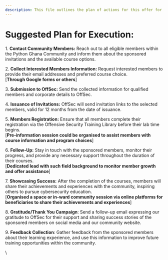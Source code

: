 ```yaml
---
description: This file outlines the plan of actions for this offer for the community
---
```


# Suggested Plan for Execution:

1\. **Contact Community Members:** Reach out to all eligible members within the Python Ghana Community and inform them about the sponsored invitations and the available course options.

2\. **Collect Interested Members Information:** Request interested members to provide their email addresses and preferred course choice.\
\[**Through Google forms or others**]

3\. **Submission to OffSec:** Send the collected information for qualified members and corporate details to OffSec.

4\. **Issuance of Invitations:** OffSec will send invitation links to the selected members, valid for 12 months from the date of issuance.

5\. **Members Registration:** Ensure that all members complete their registration via the Offensive Security Training Library before their lab time begins.\
\[**Pre-information session could be organised to assist members with course information and program choices**]

6\. **Follow-Up:** Stay in touch with the sponsored members, monitor their progress, and provide any necessary support throughout the duration of their courses.\
\[**Dedicated lead with such field background to monitor member growth and offer assistance**]

7\. **Showcasing Success:** After the completion of the courses, members will share their achievements and experiences with the community, inspiring others to pursue cybersecurity education. \
\[**Organised a space or in-ward community session via online platforms for beneficiaries to share their achievements and experiences**]

8\. **Gratitude/Thank You Campaign**: Send a follow-up email expressing our gratitude to OffSec for their support and sharing success stories of the sponsored members on social media and our community website.

9\. **Feedback Collection**: Gather feedback from the sponsored members about their learning experience, and use this information to improve future training opportunities within the community.

\
